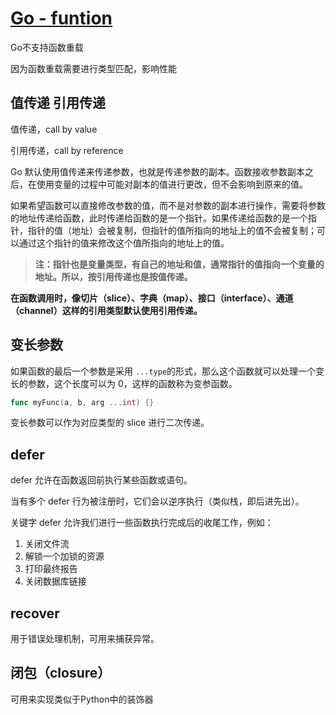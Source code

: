 # [Go - funtion](https://github.com/unknwon/the-way-to-go_ZH_CN/blob/master/eBook/06.0.md)

Go不支持函数重载

因为函数重载需要进行类型匹配，影响性能



## 值传递  引用传递

值传递，call by value

引用传递，call by reference

Go 默认使用值传递来传递参数，也就是传递参数的副本。函数接收参数副本之后，在使用变量的过程中可能对副本的值进行更改，但不会影响到原来的值。

如果希望函数可以直接修改参数的值，而不是对参数的副本进行操作，需要将参数的地址传递给函数，此时传递给函数的是一个指针。如果传递给函数的是一个指针，指针的值（地址）会被复制，但指针的值所指向的地址上的值不会被复制；可以通过这个指针的值来修改这个值所指向的地址上的值。

> **注：指针也是变量类型，有自己的地址和值，通常指针的值指向一个变量的地址。所以，按引用传递也是按值传递。**

**在函数调用时，像切片（slice）、字典（map）、接口（interface）、通道（channel）这样的引用类型默认使用引用传递。**



## 变长参数

如果函数的最后一个参数是采用 `...type`的形式，那么这个函数就可以处理一个变长的参数，这个长度可以为 0，这样的函数称为变参函数。

```go
func myFunc(a, b, arg ...int) {}
```

变长参数可以作为对应类型的 slice 进行二次传递。



## defer

defer 允许在函数返回前执行某些函数或语句。

当有多个 defer 行为被注册时，它们会以逆序执行（类似栈，即后进先出）。

关键字 defer 允许我们进行一些函数执行完成后的收尾工作，例如：

1. 关闭文件流
2. 解锁一个加锁的资源
3. 打印最终报告
4. 关闭数据库链接



## recover

用于错误处理机制，可用来捕获异常。



## 闭包（closure）

可用来实现类似于Python中的装饰器